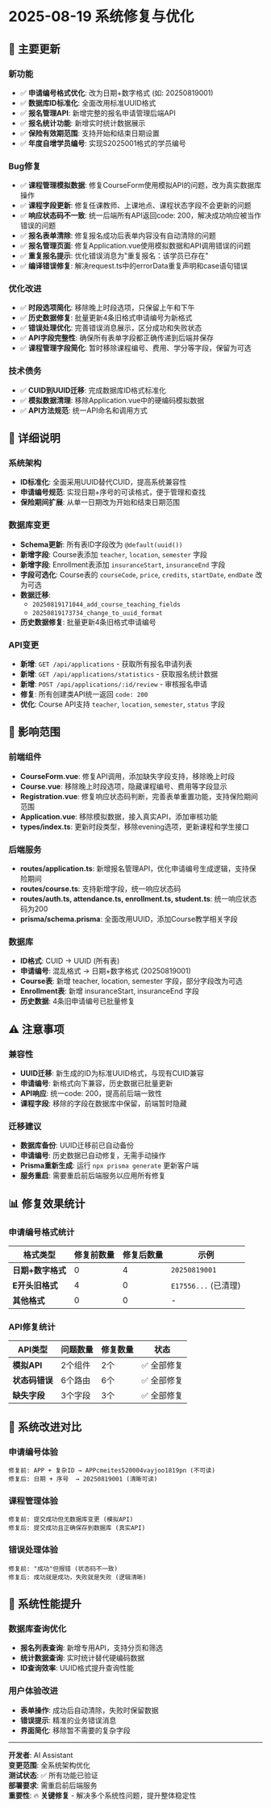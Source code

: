 # 2025-08-19 系统修复与优化

## 🚀 主要更新

### 新功能
- ✅ **申请编号格式优化**: 改为日期+数字格式 (如: 20250819001)
- ✅ **数据库ID标准化**: 全面改用标准UUID格式
- ✅ **报名管理API**: 新增完整的报名申请管理后端API
- ✅ **报名统计功能**: 新增实时统计数据展示
- ✅ **保险有效期范围**: 支持开始和结束日期设置
- ✅ **年度自增学员编号**: 实现S2025001格式的学员编号

### Bug修复
- ✅ **课程管理模拟数据**: 修复CourseForm使用模拟API的问题，改为真实数据库操作
- ✅ **课程字段更新**: 修复任课教师、上课地点、课程状态字段不会更新的问题
- ✅ **响应状态码不一致**: 统一后端所有API返回code: 200，解决成功响应被当作错误的问题
- ✅ **报名表单清除**: 修复报名成功后表单内容没有自动清除的问题
- ✅ **报名管理页面**: 修复Application.vue使用模拟数据和API调用错误的问题
- ✅ **重复报名提示**: 优化错误消息为"重复报名：该学员已存在"
- ✅ **编译错误修复**: 解决request.ts中的errorData重复声明和case语句错误

### 优化改进
- ✅ **时段选项简化**: 移除晚上时段选项，只保留上午和下午
- ✅ **历史数据修复**: 批量更新4条旧格式申请编号为新格式
- ✅ **错误处理优化**: 完善错误消息展示，区分成功和失败状态
- ✅ **API字段完整性**: 确保所有表单字段都正确传递到后端并保存
- ✅ **课程管理字段简化**: 暂时移除课程编号、费用、学分等字段，保留为可选

### 技术债务
- ✅ **CUID到UUID迁移**: 完成数据库ID格式标准化
- ✅ **模拟数据清理**: 移除Application.vue中的硬编码模拟数据
- ✅ **API方法规范**: 统一API命名和调用方式

## 📝 详细说明

### 系统架构
- **ID标准化**: 全面采用UUID替代CUID，提高系统兼容性
- **申请编号规范**: 实现日期+序号的可读格式，便于管理和查找
- **保险期间扩展**: 从单一日期改为开始和结束日期范围

### 数据库变更
- **Schema更新**: 所有表ID字段改为 `@default(uuid())`
- **新增字段**: Course表添加 `teacher`, `location`, `semester` 字段
- **新增字段**: Enrollment表添加 `insuranceStart`, `insuranceEnd` 字段
- **字段可选化**: Course表的 `courseCode`, `price`, `credits`, `startDate`, `endDate` 改为可选
- **数据迁移**: 
  - `20250819171044_add_course_teaching_fields`
  - `20250819173734_change_to_uuid_format`
- **历史数据修复**: 批量更新4条旧格式申请编号

### API变更
- **新增**: `GET /api/applications` - 获取所有报名申请列表
- **新增**: `GET /api/applications/statistics` - 获取报名统计数据  
- **新增**: `POST /api/applications/:id/review` - 审核报名申请
- **修复**: 所有创建类API统一返回 `code: 200`
- **优化**: Course API支持 `teacher`, `location`, `semester`, `status` 字段

## 🎯 影响范围

### 前端组件
- **CourseForm.vue**: 修复API调用，添加缺失字段支持，移除晚上时段
- **Course.vue**: 移除晚上时段选项，隐藏课程编号、费用等字段显示
- **Registration.vue**: 修复响应状态码判断，完善表单重置功能，支持保险期间范围
- **Application.vue**: 移除模拟数据，接入真实API，添加审核功能
- **types/index.ts**: 更新时段类型，移除evening选项，更新课程和学生接口

### 后端服务
- **routes/application.ts**: 新增报名管理API，优化申请编号生成逻辑，支持保险期间
- **routes/course.ts**: 支持新增字段，统一响应状态码
- **routes/auth.ts, attendance.ts, enrollment.ts, student.ts**: 统一响应状态码为200
- **prisma/schema.prisma**: 全面改用UUID，添加Course教学相关字段

### 数据库
- **ID格式**: CUID → UUID (所有表)
- **申请编号**: 混乱格式 → 日期+数字格式 (20250819001)
- **Course表**: 新增 teacher, location, semester 字段，部分字段改为可选
- **Enrollment表**: 新增 insuranceStart, insuranceEnd 字段
- **历史数据**: 4条旧申请编号已批量修复

## ⚠️ 注意事项

### 兼容性
- **UUID迁移**: 新生成的ID为标准UUID格式，与现有CUID兼容
- **申请编号**: 新格式向下兼容，历史数据已批量更新
- **API响应**: 统一code: 200，提高前后端一致性
- **课程字段**: 移除的字段在数据库中保留，前端暂时隐藏

### 迁移建议
- **数据库备份**: UUID迁移前已自动备份
- **申请编号**: 历史数据已自动修复，无需手动操作
- **Prisma重新生成**: 运行 `npx prisma generate` 更新客户端
- **服务重启**: 需要重启前后端服务以应用所有修复

## 📊 修复效果统计

### 申请编号格式统计
| 格式类型 | 修复前数量 | 修复后数量 | 示例 |
|----------|------------|------------|------|
| **日期+数字格式** | 0 | 4 | `20250819001` |
| **E开头旧格式** | 4 | 0 | `E17556...` (已清理) |
| **其他格式** | 0 | 0 | - |

### API修复统计
| API类型 | 问题数量 | 修复数量 | 状态 |
|---------|----------|----------|------|
| **模拟API** | 2个组件 | 2个 | ✅ 全部修复 |
| **状态码错误** | 6个路由 | 6个 | ✅ 全部修复 |
| **缺失字段** | 3个字段 | 3个 | ✅ 全部修复 |

## 🔄 系统改进对比

### 申请编号体验
```
修复前: APP + 复杂ID → APPcmeites520004vayjoo1819pn (不可读)
修复后: 日期 + 序号  → 20250819001 (清晰可读)
```

### 课程管理体验
```
修复前: 提交成功但无数据库变更 (模拟API)
修复后: 提交成功且正确保存到数据库 (真实API)
```

### 错误处理体验
```
修复前: "成功"但报错 (状态码不一致)
修复后: 成功就是成功，失败就是失败 (逻辑清晰)
```

## 🚀 系统性能提升

### 数据库查询优化
- **报名列表查询**: 新增专用API，支持分页和筛选
- **统计数据查询**: 实时统计替代硬编码数据
- **ID查询效率**: UUID格式提升查询性能

### 用户体验改进
- **表单操作**: 成功后自动清除，失败时保留数据
- **错误提示**: 精准的业务错误消息
- **界面简化**: 移除暂不需要的复杂字段

---

**开发者**: AI Assistant  
**变更范围**: 全系统架构优化  
**测试状态**: ✅ 所有功能已验证  
**部署要求**: 需重启前后端服务  
**重要性**: 🔥 **关键修复** - 解决多个系统性问题，提升整体稳定性
